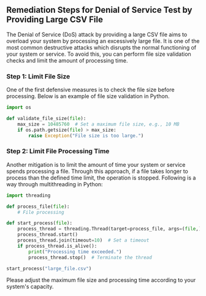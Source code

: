 

## Remediation Steps for Denial of Service Test by Providing Large CSV File

The Denial of Service (DoS) attack by providing a large CSV file aims to overload your system by processing an excessively large file. It is one of the most common destructive attacks which disrupts the normal functioning of your system or service. To avoid this, you can perform file size validation checks and limit the amount of processing time.

### Step 1: Limit File Size
One of the first defensive measures is to check the file size before processing. Below is an example of file size validation in Python.

```python
import os

def validate_file_size(file):
    max_size = 10485760  # Set a maximum file size, e.g., 10 MB
    if os.path.getsize(file) > max_size:
        raise Exception("File size is too large.")
```

### Step 2: Limit File Processing Time

Another mitigation is to limit the amount of time your system or service spends processing a file. Through this approach, if a file takes longer to process than the defined time limit, the operation is stopped. Following is a way through multithreading in Python:

```python
import threading

def process_file(file):
    # File processing

def start_process(file):
    process_thread = threading.Thread(target=process_file, args=(file,))
    process_thread.start()
    process_thread.join(timeout=10)  # Set a timeout
    if process_thread.is_alive():
        print("Processing time exceeded.")
        process_thread.stop()  # Terminate the thread

start_process("large_file.csv")
```
Please adjust the maximum file size and processing time according to your system's capacity.